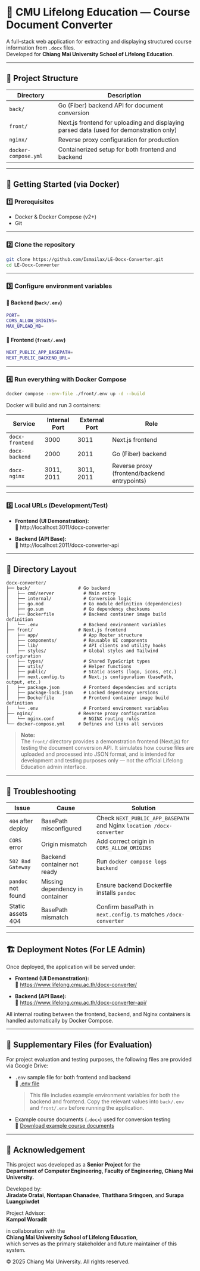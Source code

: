 # 🧾 CMU Lifelong Education — Course Document Converter

A full-stack web application for extracting and displaying structured course information from `.docx` files.  
Developed for **Chiang Mai University School of Lifelong Education**.

---

## 🧩 Project Structure

| Directory | Description |
|------------|-------------|
| `back/` | Go (Fiber) backend API for document conversion |
| `front/` | Next.js frontend for uploading and displaying parsed data (used for demonstration only)|
| `nginx/` | Reverse proxy configuration for production |
| `docker-compose.yml` | Containerized setup for both frontend and backend |

---

## 🚀 Getting Started (via Docker)

### 1️⃣ Prerequisites
- Docker & Docker Compose (v2+)
- Git

---

### 2️⃣ Clone the repository
```bash
git clone https://github.com/Ismailax/LE-Docx-Converter.git
cd LE-Docx-Converter
```

---

### 3️⃣ Configure environment variables

#### 🔧 Backend (`back/.env`)
```bash
PORT=
CORS_ALLOW_ORIGINS=
MAX_UPLOAD_MB=
```

#### 🔧 Frontend (`front/.env`)
```bash
NEXT_PUBLIC_APP_BASEPATH=
NEXT_PUBLIC_BACKEND_URL=
```

---

### 4️⃣ Run everything with Docker Compose

```bash
docker compose --env-file ./front/.env up -d --build
```

Docker will build and run 3 containers:

| Service | Internal Port | External Port | Role |
|----------|----------------|----------------|------|
| `docx-frontend` | 3000 | 3011 | Next.js frontend |
| `docx-backend` | 2000 | 2011 | Go (Fiber) backend |
| `docx-nginx` | 3011, 2011 | 3011, 2011 | Reverse proxy (frontend/backend entrypoints) |

---

### 5️⃣ Local URLs (Development/Test)

- **Frontend (UI Demonstration):**  
  🔗 http://localhost:3011/docx-converter
  
- **Backend (API Base):**  
  🔗 http://localhost:2011/docx-converter-api
  
___

## 🧭 Directory Layout

```
docx-converter/
├── back/                  # Go backend
│   ├── cmd/server           # Main entry
│   ├── internal/            # Conversion logic
│   ├── go.mod               # Go module definition (dependencies)
│   ├── go.sum               # Go dependency checksums
│   ├── Dockerfile           # Backend container image build definition
│   └── .env                 # Backend environment variables
├── front/                 # Next.js frontend 
│   ├── app/                 # App Router structure 
│   ├── components/          # Reusable UI components 
│   ├── lib/                 # API clients and utility hooks
│   ├── styles/              # Global styles and Tailwind configuration
│   ├── types/               # Shared TypeScript types
│   ├── utils/               # Helper functions 
│   ├── public/              # Static assets (logo, icons, etc.)
│   ├── next.config.ts       # Next.js configuration (basePath, output, etc.)
│   ├── package.json         # Frontend dependencies and scripts
│   ├── package-lock.json    # Locked dependency versions
│   ├── Dockerfile           # Frontend container image build definition
│   └── .env                 # Frontend environment variables
├── nginx/                 # Reverse proxy configuration
│   └── nginx.conf           # NGINX routing rules
└── docker-compose.yml     # Defines and links all services  
```

> **Note:**  
> The `front/` directory provides a demonstration frontend (Next.js) for testing the document conversion API. It simulates how course files are uploaded and processed into JSON format, and is intended for development and testing purposes only — not the official Lifelong Education admin interface.


---

## 🧰 Troubleshooting

| Issue | Cause | Solution |
|-------|--------|----------|
| `404` after deploy | BasePath misconfigured | Check `NEXT_PUBLIC_APP_BASEPATH` and Nginx `location /docx-converter` |
| `CORS` error | Origin mismatch | Add correct origin in `CORS_ALLOW_ORIGINS` |
| `502 Bad Gateway` | Backend container not ready | Run `docker compose logs backend` |
| `pandoc` not found | Missing dependency in container | Ensure backend Dockerfile installs `pandoc` |
| Static assets 404 | BasePath mismatch | Confirm basePath in `next.config.ts` matches `/docx-converter` |

---

## 🏗️ Deployment Notes (For LE Admin)

Once deployed, the application will be served under:

- **Frontend (UI Demonstration):**  
  🔗 https://www.lifelong.cmu.ac.th/docx-converter/

- **Backend (API Base):**  
  🔗 https://www.lifelong.cmu.ac.th/docx-converter-api/

All internal routing between the frontend, backend, and Nginx containers is handled automatically by Docker Compose.

---

## 📎 Supplementary Files (for Evaluation)

For project evaluation and testing purposes, the following files are provided via Google Drive:

- `.env` sample file for both frontend and backend  
  🔗 [.env file](https://drive.google.com/file/d/1HaPIE5fCZvemOesj4FPkMmldCPEOSAOk/view?usp=sharing)
  >This file includes example environment variables for both the backend and frontend. Copy the relevant values into `back/.env` and `front/.env` before running the application.

- Example course documents (`.docx`) used for conversion testing  
  🔗 [Download example course documents](https://drive.google.com/drive/folders/1XMXiGcie7jpH_3H0mQR9pyxVwNobY2W6?usp=sharing)

---

## 🏫 Acknowledgement

This project was developed as a **Senior Project** for the  
**Department of Computer Engineering, Faculty of Engineering, Chiang Mai University.**

Developed by:  
**Jiradate Oratai**, **Nontapan Chanadee**, **Thatthana Sringoen**, and **Surapa Luangpiwdet**

Project Advisor:  
**Kampol Woradit**

in collaboration with the  
**Chiang Mai University School of Lifelong Education**,  
which serves as the primary stakeholder and future maintainer of this system.

© 2025 Chiang Mai University. All rights reserved.





